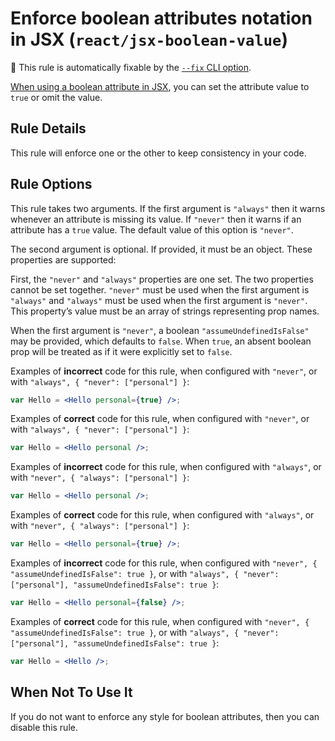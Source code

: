 # Enforce boolean attributes notation in JSX (`react/jsx-boolean-value`)

🔧 This rule is automatically fixable by the [`--fix` CLI option](https://eslint.org/docs/latest/user-guide/command-line-interface#--fix).

<!-- end auto-generated rule header -->

[When using a boolean attribute in JSX](https://facebook.github.io/react/docs/jsx-in-depth.html#boolean-attributes), you can set the attribute value to `true` or omit the value.

## Rule Details

This rule will enforce one or the other to keep consistency in your code.

## Rule Options

This rule takes two arguments. If the first argument is `"always"` then it warns whenever an attribute is missing its value. If `"never"` then it warns if an attribute has a `true` value. The default value of this option is `"never"`.

The second argument is optional. If provided, it must be an object. These properties are supported:

First, the `"never"` and `"always"` properties are one set. The two properties cannot be set together. `"never"` must be used when the first argument is `"always"` and `"always"`  must be used when the first argument is `"never"`. This property’s value must be an array of strings representing prop names.

When the first argument is `"never"`, a boolean `"assumeUndefinedIsFalse"` may be provided, which defaults to `false`. When `true`, an absent boolean prop will be treated as if it were explicitly set to `false`.

Examples of **incorrect** code for this rule, when configured with `"never"`, or with `"always", { "never": ["personal"] }`:

```jsx
var Hello = <Hello personal={true} />;
```

Examples of **correct** code for this rule, when configured with `"never"`, or with `"always", { "never": ["personal"] }`:

```jsx
var Hello = <Hello personal />;
```

Examples of **incorrect** code for this rule, when configured with `"always"`, or with `"never", { "always": ["personal"] }`:

```jsx
var Hello = <Hello personal />;
```

Examples of **correct** code for this rule, when configured with `"always"`, or with `"never", { "always": ["personal"] }`:

```jsx
var Hello = <Hello personal={true} />;
```

Examples of **incorrect** code for this rule, when configured with `"never", { "assumeUndefinedIsFalse": true }`, or with  `"always", { "never": ["personal"], "assumeUndefinedIsFalse": true }`:

```jsx
var Hello = <Hello personal={false} />;
```

Examples of **correct** code for this rule, when configured with `"never", { "assumeUndefinedIsFalse": true }`, or with  `"always", { "never": ["personal"], "assumeUndefinedIsFalse": true }`:

```jsx
var Hello = <Hello />;
```

## When Not To Use It

If you do not want to enforce any style for boolean attributes, then you can disable this rule.
